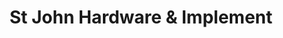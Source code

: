 ---
title: "St John Hardware & Implement"
url: /spokane/st-john-hardware-und-implement/
shop: Landwirtschaftlich
---